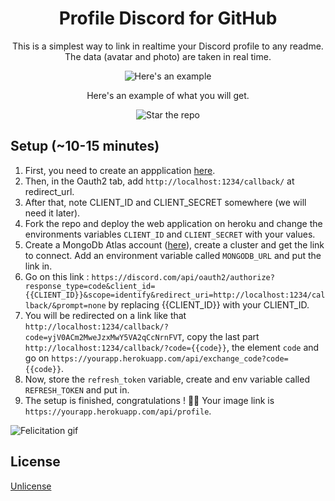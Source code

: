 <div align="center">
  <h1>Profile Discord for GitHub</h1>
  <p>This is a simplest way to link in realtime your Discord profile to any readme. The data (avatar and photo) are taken in real time.</p>
</div>

<div align="center">
    <img src="https://profile-discord-for-github.herokuapp.com/api/profile?up" alt="Here's an example"/>
    <p>Here's an example of what you will get.</p>
    <img src="https://img.shields.io/github/stars/6346563751/profile-discord-for-github?style=social" alt="Star the repo"/>
</div>

## Setup (~10-15 minutes)

1. First, you need to create an appplication [here](https://discord.com/developers/applications).
2. Then, in the Oauth2 tab, add `http://localhost:1234/callback/` at redirect_url.
3. After that, note CLIENT_ID and CLIENT_SECRET somewhere (we will need it later).
4. Fork the repo and deploy the web application on heroku and change the environments variables `CLIENT_ID` and `CLIENT_SECRET` with your values.
5. Create a MongoDb Atlas account ([here](https://www.mongodb.com/cloud/atlas/register)), create a cluster and get the link to connect. Add an environment variable called `MONGODB_URL` and put the link in.
6. Go on this link : `https://discord.com/api/oauth2/authorize?response_type=code&client_id={{CLIENT_ID}}&scope=identify&redirect_uri=http://localhost:1234/callback/&prompt=none` by replacing {{CLIENT_ID}} with your CLIENT_ID.
7. You will be redirected on a link like that `http://localhost:1234/callback/?code=yjV0ACm2MweJzxMwY5VA2qCcNrnFVT`, copy the last part `http://localhost:1234/callback/?code={{code}}`, the element `code` and go on `https://yourapp.herokuapp.com/api/exchange_code?code={{code}}`.
8. Now, store the `refresh_token` variable, create and env variable called `REFRESH_TOKEN` and put in.
9. The setup is finished, congratulations ! 🎉🎉 Your image link is `https://yourapp.herokuapp.com/api/profile`.

![Felicitation gif](https://media.giphy.com/media/14cDsqOkks6O8U/giphy.gif)

## License
[Unlicense](https://choosealicense.com/licenses/unlicense/)
